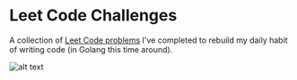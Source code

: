 # Leet Code Challenges

A collection of [Leet Code problems](https://leetcode.com/problemset/all/) I've completed to rebuild my daily habit of writing code (in Golang this time around).

![alt text](https://cdn.cdo.mit.edu/wp-content/uploads/sites/67/2021/01/0_zuhXdNAIUoxEem4-.png)
